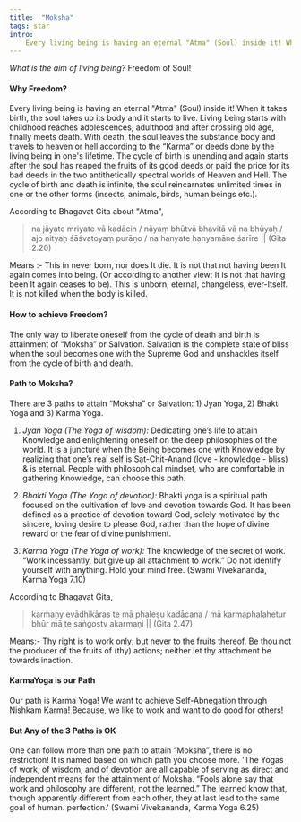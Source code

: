 ```yaml
---
title:  "Moksha"
tags: star
intro:
    Every living being is having an eternal "Atma" (Soul) inside it! When it takes birth, the soul takes up its body and it starts to live. Living being starts with childhood reaches adolescences, adulthood and after crossing old age, finally meets death. With death, the soul leaves the substance body and travels to heaven or hell according to the “Karma” or deeds done by the living being in one's lifetime. The cycle of birth is unending and again starts after the soul has reaped the fruits of its good deeds or paid the price for its bad deeds in the two antithetically spectral worlds of Heaven and Hell. The cycle of birth and death is infinite, the soul reincarnates unlimited times in one or the other forms (insects, animals, birds, human beings etc.).
---
```

*What is the aim of living being?* Freedom of Soul!

#### Why Freedom?

Every living being is having an eternal "Atma" (Soul) inside it! When it takes birth, the soul takes up its body and it starts to live. Living being starts with childhood reaches adolescences, adulthood and after crossing old age, finally meets death. With death, the soul leaves the substance body and travels to heaven or hell according to the “Karma” or deeds done by the living being in one's lifetime. The cycle of birth is unending and again starts after the soul has reaped the fruits of its good deeds or paid the price for its bad deeds in the two antithetically spectral worlds of Heaven and Hell. The cycle of birth and death is infinite, the soul reincarnates unlimited times in one or the other forms (insects, animals, birds, human beings etc.). 

According to Bhagavat Gita about "Atma", 
>na jāyate mriyate vā kadācin / 
nāyaṃ bhūtvā bhavitā vā na bhūyaḥ / 
ajo nityaḥ śāśvatoyaṃ purāṇo / 
na hanyate hanyamāne śarīre || (Gita 2.20)

Means :- This in never born, nor does It die. It is not that not having been It again comes into being. (Or according to another view: It is not that having been It again ceases to be). This is unborn, eternal, changeless, ever-Itself. It is not killed when the body is killed. 

#### How to achieve Freedom?
 
The only way to liberate oneself from the cycle of death and birth is attainment of “Moksha” or Salvation. Salvation is the complete state of bliss when the soul becomes one with the Supreme God and unshackles itself from the cycle of birth and death.

#### Path to Moksha?

There are 3 paths to attain “Moksha” or Salvation: 1) Jyan Yoga, 2) Bhakti Yoga and 3) Karma Yoga.

1. *Jyan Yoga (The Yoga of wisdom):*  Dedicating one’s life to attain Knowledge and enlightening oneself on the deep philosophies of the world. It is a juncture when the Being becomes one with Knowledge by realizing that one’s real self is Sat-Chit-Anand (love - knowledge - bliss) & is eternal. People with philosophical mindset, who are comfortable in gathering Knowledge, can choose this path.

2. *Bhakti Yoga (The Yoga of devotion):* Bhakti yoga is a spiritual path focused on the cultivation of love and devotion towards God. It has been defined as a practice of devotion toward God, solely motivated by the sincere, loving desire to please God, rather than the hope of divine reward or the fear of divine punishment.

3. *Karma Yoga (The Yoga of work):* The knowledge of the secret of work. “Work incessantly, but give up all attachment to work.” Do not identify yourself with anything. Hold your mind free. (Swami Vivekananda, Karma Yoga 7.10)

According to Bhagavat Gita,
>karmaṇy evādhikāras te mā phaleṣu kadācana / 
mā karmaphalahetur bhūr mā te saṅgostv akarmaṇi || (Gita 2.47)

Means:- Thy right is to work only; but never to the fruits thereof. Be thou not the producer of the fruits of (thy) actions; neither let thy attachment be towards inaction.

#### KarmaYoga is our Path

Our path is Karma Yoga! We want to achieve Self-Abnegation through Nishkam Karma! Because, we like to work and want to do good for others!


#### But Any of the 3 Paths is OK

One can follow more than one path to attain “Moksha”, there is no restriction! It is named based on which path you choose more. 'The Yogas of work, of wisdom, and of devotion are all capable of serving as direct and independent means for the attainment of Moksha. “Fools alone say that work and philosophy are different, not the learned.” The learned know that, though apparently different from each other, they at last lead to the same goal of human. perfection.' (Swami Vivekananda, Karma Yoga 6.25)
